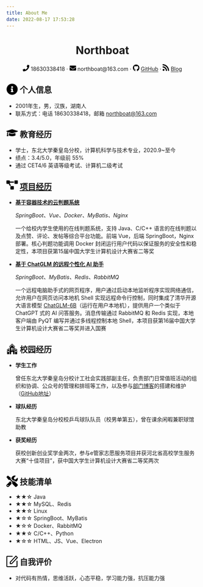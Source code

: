 ```yaml
---
title: About Me
date: 2022-08-17 17:53:28
---
```


 <center>
    <h1>Northboat</h1>
	<div>
        <img src="./assets/phone-solid.svg" style="width:17px; display:inline-block"></img>
        <span>18630338418</span>
        ·
     	<img src="./assets/envelope-solid.svg" style="width:17px; display:inline-block">
        <span>northboat@163.com</span>
        ·
		<img src="./assets/github-brands.svg" style="width:17px; display:inline-block">
        <span><a href="https://github.com/northboat">GitHub</a></span>
        ·
     	<img src="./assets/rss-solid.svg" style="width:17px; display:inline-block">
        <span><a href="https://northboat.github.io/">Blog</a></span>
 	</div>
 </center>

 ## <img src="./assets/info-circle-solid.svg" align="left" width="30px"> &nbsp;个人信息

- 2001年生，男，汉族，湖南人
- 联系方式：电话 18630338418，邮箱 northboat@163.com

## <img src="./assets/graduation-cap-solid.svg" align="left" width="30px"> &nbsp;教育经历

- 学士，东北大学秦皇岛分校，计算机科学与技术专业，2020.9~至今
- 绩点：3.4/5.0，年级前 55%
- 通过 CET4/6 英语等级考试、计算机二级考试

## <img src="./assets/project-diagram-solid.svg" align="left" width="30px"> &nbsp;[项目经历](https://northpolar.netlify.app/about)

- [**基于容器技术的云判题系统**](https://github.com/northboat/Online-Judge-System)

  *SpringBoot、Vue、Docker、MyBatis、Nginx*

  一个给校内学生使用的在线判题系统，支持 Java、C/C++ 语言的在线判题以及点赞、评论、发帖等综合平台功能。前端 Vue，后端 SpringBoot，Nginx 部署。核心判题功能调用 Docker 封闭运行用户代码以保证服务的安全性和稳定性，本项目获第15届中国大学生计算机设计大赛省二等奖

- [**基于 ChatGLM 的远程个性化 AI 助手**](https://github.com/northboat/Aides)

  *SpringBoot、MyBatis、Redis、RabbitMQ*

  一个远程电脑助手式的网页程序，用户通过启动本地监听程序实现网络通信，允许用户在网页访问本地机 Shell 实现远程命令行控制，同时集成了清华开源大语言模型 [ChatGLM-6B](https://github.com/THUDM/ChatGLM-6B)（运行在用户本地机），提供用户一个类似于 ChatGPT 式的 AI 问答服务。消息传输通过 RabbitMQ 和 Redis 实现，本地客户端由 PyQT 编写并通过多线程控制本地 Shell，本项目获第16届中国大学生计算机设计大赛省二等奖并进入国赛

## <img src="./assets/school.svg" align="left" width="30px"> &nbsp;校园经历

- **学生工作**

  曾任东北大学秦皇岛分校计工社会实践部副主任，负责部门日常值班活动的组织和协调、公众号的管理和排班等工作，以及参与[部门博客](https://neuq.club)的搭建和维护（[GitHub地址](https://github.com/NEUQEKeeper/Ekeeper2.0)）

- **球队经历**

  东北大学秦皇岛分校校乒乓球队队员（校男单第五），曾在课余闲暇兼职球馆助教
  
- **获奖经历**

  获校创新创业奖学金两次，参与e管家志愿服务项目并获河北省高校学生服务大赛“十佳项目”，获中国大学生计算机设计大赛省二等奖两次

## <img src="./assets/tools-solid.svg" align="left" width="30px"> &nbsp;技能清单

- ★★☆ Java
- ★★☆ MySQL、Redis
- ★★☆ Linux
- ★☆☆ SpringBoot、MyBatis
- ★☆☆ Docker、RabbitMQ
- ★★☆ C/C++、Python
- ★☆☆ HTML、JS、Vue、Electron

## <img src="./assets/comment.svg" align="left" width="30px">&nbsp;自我评价

- 对代码有热情，思维活跃，心态平稳，学习能力强，抗压能力强
